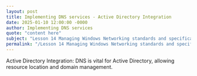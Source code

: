 ```yaml
---
layout: post
title: Implementing DNS services - Active Directory Integration
date: 2025-01-10 12:00:00 -0000
author: Implementing DNS services
quote: "content here"
subject: "Lesson 14 Managing Windows Networking standards and specifications"
permalink: "/Lesson 14 Managing Windows Networking standards and specifications/Implementing DNS services/Implementing DNS services - Active Directory Integration"
---
```


Active Directory Integration: DNS is vital for Active Directory, allowing resource location and domain management.
